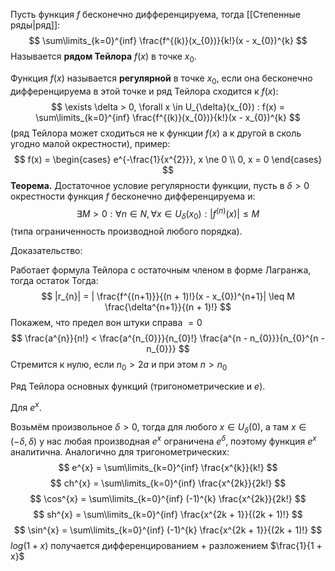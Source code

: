 Пусть функция $f$ бесконечно дифференцируема, тогда [[Степенные ряды|ряд]]:
$$
\sum\limits_{k=0}^{inf} \frac{f^{(k)}(x_{0})}{k!}(x - x_{0})^{k}
$$
Называется **рядом Тейлора** $f(x)$ в точке $x_{0}$.

Функция $f(x)$ называется **регулярной** в точке $x_{0}$, если она бесконечно дифференцируема в этой точке и ряд Тейлора сходится к $f(x)$:
$$
\exists \delta > 0, \forall x \in U_{\delta}(x_{0}) : f(x) = \sum\limits_{k=0}^{inf} \frac{f^{(k)}(x_{0})}{k!}(x - x_{0})^{k}
$$
(ряд Тейлора может сходиться не к функции $f(x)$ а к другой в сколь угодно малой окрестности), пример:
$$
f(x) = \begin{cases}
e^{-\frac{1}{x^{2}}}, x \ne 0 \\
0, x = 0
\end{cases}
$$
**Теорема.** Достаточное условие регулярности функции, пусть в $\delta > 0$ окрестности функция $f$ бесконечно дифференцируема и:
$$
\exists M > 0 : \forall n \in N, \forall x \in U_{\delta}(x_{0}): |f^{(n)}(x)| \leq M
$$
(типа ограниченность производной любого порядка).

Доказательство:

Работает формула Тейлора с остаточным членом в форме Лагранжа, тогда остаток 
Тогда:
$$
|r_{n}| = | \frac{f^{(n+1)}}{(n + 1)!}(x - x_{0})^{n+1}| \leq M \frac{\delta^{n+1}}{(n + 1)!}
$$
Покажем, что предел вон штуки справа $= 0$
$$
\frac{a^{n}}{n!} < \frac{a^{n_{0}}}{n_{0}!} \frac{a^{n - n_{0}}}{n_{0}^{n - n_{0}}}
$$
Стремится к нулю, если $n_{0} > 2a$ и при этом $n > n_{0}$

Ряд Тейлора основных функций (тригонометрические и $e$).

Для $e^{x}$.

Возьмём произвольное $\delta > 0$, тогда для любого $x \in U_{\delta}(0)$, а там $x \in (-\delta, \delta)$ у нас любая производная $e^{x}$ ограничена $e^{\delta}$, поэтому функция $e^{x}$ аналитична. Аналогично для тригонометрических:
$$
e^{x} = \sum\limits_{k=0}^{inf} \frac{x^{k}}{k!} 
$$
$$
ch^{x} = \sum\limits_{k=0}^{inf} \frac{x^{2k}}{2k!} 
$$
$$
\cos^{x} = \sum\limits_{k=0}^{inf} (-1)^{k} \frac{x^{2k}}{2k!} 
$$
$$
sh^{x} = \sum\limits_{k=0}^{inf} \frac{x^{2k + 1}}{(2k + 1)!} 
$$
$$
\sin^{x} = \sum\limits_{k=0}^{inf} (-1)^{k} \frac{x^{2k + 1}}{(2k + 1)!} 
$$
$log(1 + x)$ получается дифференцированием + разложением $\frac{1}{1 + x}$
